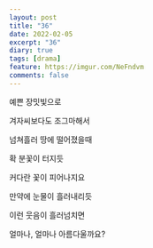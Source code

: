 ```yaml
---
layout: post
title: "36"
date: 2022-02-05
excerpt: "36"
diary: true
tags: [drama]
feature: https://imgur.com/NeFndvm
comments: false
---
```


예쁜 장밋빛으로

겨자씨보다도 조그마해서

넘쳐흘러 땅에 떨어졌을때

확 분꽃이 터지듯

커다란 꽃이 피어나지요

만약에 눈물이 흘러내리듯

이런 웃음이 흘러넘치면

얼마나, 얼마나 아름다울까요?
